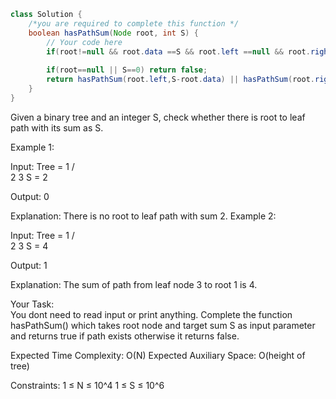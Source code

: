 ```Java
class Solution {
    /*you are required to complete this function */
    boolean hasPathSum(Node root, int S) {
        // Your code here
        if(root!=null && root.data ==S && root.left ==null && root.right==null) return true;
        
        if(root==null || S==0) return false;
        return hasPathSum(root.left,S-root.data) || hasPathSum(root.right,S-root.data);
    }
}

```
Given a binary tree and an integer S, check whether there is root to leaf path with its sum as S.

Example 1:

Input:
Tree = 
            1
          /   \
        2      3
S = 2

Output: 0

Explanation:
There is no root to leaf path with sum 2.
Example 2:

Input:
Tree = 
            1
          /   \
        2      3
S = 4

Output: 1

Explanation:
The sum of path from leaf node 3 to root 1 is 4.

Your Task:  
You dont need to read input or print anything. Complete the function hasPathSum() which takes root node and target sum S as input parameter and returns true if path exists otherwise it returns false.


Expected Time Complexity: O(N)
Expected Auxiliary Space: O(height of tree)

Constraints:
1 ≤ N ≤ 10^4
1 ≤ S ≤ 10^6
